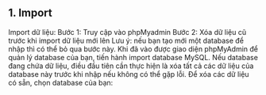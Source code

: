 ## 1. Import

Import dữ liệu:
Bước 1: Truy cập vào phpMyadmin
Bước 2: Xóa dữ liệu cũ trước khi import dữ liệu mới lên
Lưu ý: nếu bạn tạo mới một database để nhập thì có thể bỏ qua bước này.
Khi đã vào được giao diện phpMyAdmin để quản lý database của bạn, tiến hành import database MySQL. Nếu database đang chứa dữ liệu, điều đầu tiên cần thực hiện là xóa tất cả các dữ liệu của database này trước khi nhập nếu không có thể gặp lỗi. Để xóa các dữ liệu có sẵn, chọn database của bạn:

